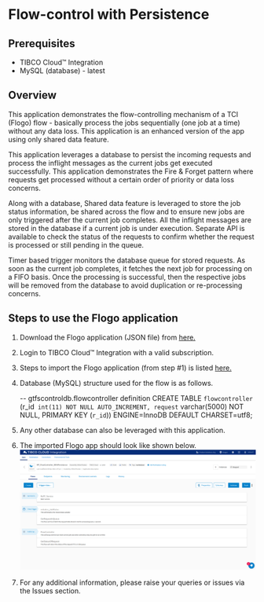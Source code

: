 # Flow-control with Persistence

## Prerequisites
- TIBCO Cloud™ Integration
- MySQL (database) - latest

## Overview
This application demonstrates the flow-controlling mechanism of a TCI (Flogo) flow - basically process the jobs sequentially (one job at a time) without any data loss. This application is an enhanced version of the app using only shared data feature. 

This application leverages a database to persist the incoming requests and process the inflight messages as the current jobs get executed successfully. This application demonstrates the Fire & Forget pattern where requests get processed without a certain order of priority or data loss concerns. 

Along with a database, Shared data feature is leveraged to store the job status information, be shared across the flow and to ensure new jobs are only triggered after the current job completes. All the inflight messages are stored in the database if a current job is under execution. Separate API is available to check the status of the requests to confirm whether the request is processed or still pending in the queue.

Timer based trigger monitors the database queue for stored requests. As soon as the current job completes, it fetches the next job for processing on a FIFO basis. Once the processing is successful, then the respective jobs will be removed from the database to avoid duplication or re-processing concerns. 

## Steps to use the Flogo application
1. Download the Flogo application (JSON file) from [here.](https://github.com/TIBCOSoftware/tci-flogo/blob/master/samples/app-dev/flow-control.samples/With-Persistence/MP_FlowController_WithPersistance.json)
2. Login to TIBCO Cloud™ Integration with a valid subscription.
3. Steps to import the Flogo application (from step #1) is listed [here.](https://github.com/TIBCOSoftware/tci-flogo/blob/master/samples/app-dev/readme.md)
4. Database (MySQL) structure used for the flow is as follows. 
    
     -- gtfscontroldb.flowcontroller definition
     CREATE TABLE `flowcontroller` (r_id` int(11) NOT NULL AUTO_INCREMENT, request` varchar(5000) NOT NULL, PRIMARY KEY (`r_id`)) ENGINE=InnoDB DEFAULT CHARSET=utf8;
      
5. Any other database can also be leveraged with this application. 
6. The imported Flogo app should look like shown below. ![flow](https://github.com/TIBCOSoftware/tci-flogo/blob/master/samples/app-dev/import-screenshots/flow-controller_withPersistence.png)
7. For any additional information, please raise your queries or issues via the Issues section.
